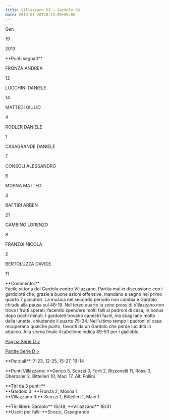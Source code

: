 ```yaml
---
title: Villazzano 53 – Gardolo 89
date: 2013-01-20T10:15:09+00:00
---
```

Gen

19

2013

\*\*Punti segnati\*\*

FRONZA ANDREA

12

LUCCHINI DANIELE

14

MATTEDI GIULIO

4

RODLER DANIELE

1

CASAGRANDE DANIELE

7

CONSOLI ALESSANDRO

6

MOSNA MATTEO

3

BAFTIRI ARBEN

21

GAMBINO LORENZO

8

FRANZOI NICOLA

2

BERTOLUZZA DAVIDE

11

\*\*Commento:\*\*  
Facile vittoria del Gardolo contro Villazzano. Partita mai in discussione con i gardolotti che, grazie a buone azioni offensive, mandano a segno nel primo quarto 7 giocatori. La musica nel secondo periodo non cambia e Gardolo chiude alla pausa sul 48-19. Nel terzo quarto la zone press di Villazzano non trova i frutti sperati, facendo spendere molti falli ai padroni di casa, in bonus dopo pochi minuti. I gardoloti trovano canestri facili, ma sbagliano molto dalla lunetta, chiudendo il quarto 75-34. Nell'ultimo tempo i padroni di casa recuperano qualche punto, favoriti da un Gardolo che perde lucidità in attacco. Alla sirena finale il tabellone indica 89-53 per i gialloblu.

[Pagina Serie D >](http://www.basketgardolo.it/serie-d)

[Partite Serie D >](http://www.basketgardolo.it/?tag=serie-d&cat=11)

\*\*Parziali\*\*: 7-23, 12-25, 15-27, 19-14

\*\*Punti Villazzano: \*\*Genco 5, Scozzi 3, Forti 2, Rizzonelli 11, Rossi 3, Oberosler 2, Bittelleri 10, Maci 17. All: Pollini

\*\*Tiri da 3 punti:\*\*  
\*\*Gardolo 3: \*\*Fronza 2, Mosna 1.  
\*\*Villazzano 3:\*\* Scozzi 1, Bittelleri 1, Maci 1.

\*\*Tiri liberi: Gardolo\*\* 16/39; \*\*Villazzano\*\* 18/31  
\*\*Usciti per falli: \*\*Scozzi, Casagrande
